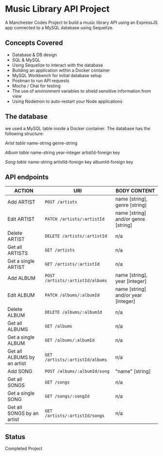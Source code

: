 # Music Library API Project

A Manchester Codes Project to build a music library API using an ExpressJS app connected to a MySQL database using Sequelize.

## Concepts Covered

- Database & DB design
- SQL & MySQL
- Using Sequelize to interact with the database
- Building an application within a Docker container
- MySQL Workbench for initial database setup
- Postman to run API requests
- Mocha / Chai for testing
- The use of environment variables to shield sensitive information from view
- Using Nodemon to auto-restart your Node applications

## The database

we used a MySQL table inside a Docker container. The database has the following structure:

*Arist table*
name-string
genre-string

*Album table*
name-string
year-integer
artistId-foreign key

*Song table*
name-string
artistId-foreign key
albumId-foreign key

## API endpoints

ACTION | URI | BODY CONTENT
-------|-----|-------------
Add ARTIST | `POST /artists` | name [string], genre [string]
Edit ARTIST | `PATCH /artists/:artistId` | name [string] and/or genre [string]
Delete ARTIST | `DELETE /artists/:artistId` | n/a
Get all ARTISTS | `GET /artists` | n/a
Get a single ARTIST | `GET /artists/:artistId` | n/a
Add ALBUM | `POST /artists/:artistId/albums` | name [string], year [integer]
Edit ALBUM | `PATCH /albums/:albumId` | name [string] and/or year [integer]
Delete ALBUM | `DELETE /albums/:albumId` | n/a
Get all ALBUMS | `GET /albums` | n/a
Get a single ALBUM | `GET /albums/:albumId` | n/a
Get all ALBUMS by an artist | `GET /artists/:artistId/albums` | n/a
Add SONG | `POST /albums/:albumId/song` | "name" [string]
Get all SONGS | `GET /songs` | n/a
Get a single SONG | `GET /songs/:songId` | n/a
Get all SONGS by an artist | `GET /artists/:artistId/songs` | n/a

## Status

Completed Project